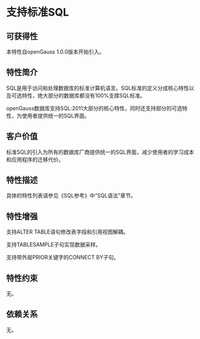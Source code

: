 # 支持标准SQL<a name="ZH-CN_TOPIC_0000001105555114"></a>

## 可获得性<a name="section38134078"></a>

本特性自openGauss 1.0.0版本开始引入。

## 特性简介<a name="section7662382"></a>

SQL是用于访问和处理数据库的标准计算机语言。SQL标准的定义分成核心特性以及可选特性，绝大部分的数据库都没有100%支撑SQL标准。

openGauss数据库支持SQL:2011大部分的核心特性，同时还支持部分的可选特性，为使用者提供统一的SQL界面。

## 客户价值<a name="section1852576"></a>

标准SQL的引入为所有的数据库厂商提供统一的SQL界面，减少使用者的学习成本和应用程序的迁移代价。

## 特性描述<a name="section16673190"></a>

具体的特性列表请参见《SQL参考》中“SQL语法”章节。

## 特性增强<a name="section15840983"></a>

支持ALTER TABLE语句修改表字段和引用视图解耦。

支持TABLESAMPLE子句实现数据采样。

支持带外层PRIOR关键字的CONNECT BY子句。

## 特性约束<a name="section06531946143616"></a>

无。

## 依赖关系<a name="section8351126"></a>

无。

